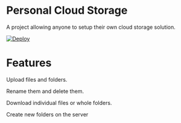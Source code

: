 # Personal Cloud Storage

A project allowing anyone to setup their own cloud storage solution.

[![Deploy](https://www.herokucdn.com/deploy/button.svg)](https://heroku.com/deploy?template=https://github.com/BenMagill/personal-cloud-storage)

# Features

Upload files and folders.

Rename them and delete them.

Download individual files or whole folders.

Create new folders on the server
